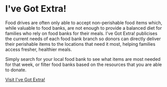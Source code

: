 # I've Got Extra!

Food drives are often only able to accept non-perishable food items which, while valuable to food banks, are not enough to provide a balanced diet for families who rely on food banks for their meals. 
I've Got Extra! publicises the current needs of each food bank branch so donors can directly deliver their perishable items to the locations that need it most, helping families access fresher, healthier meals.

Simply search for your local food bank to see what items are most needed for that week, or filter food banks based on the resources that you are able to donate.

[Visit I've Got Extra!](https://foodbank-shortages.herokuapp.com/foodbank)